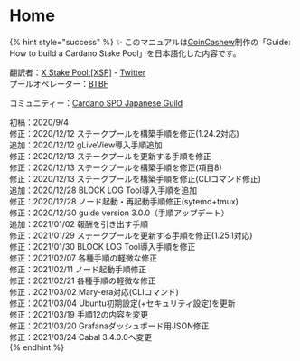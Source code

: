 # Home

{% hint style="success" %}
✨ このマニュアルは[CoinCashew](https://www.coincashew.com/coins/overview-ada/guide-how-to-build-a-haskell-stakepool-node)制作の「Guide: How to build a Cardano Stake Pool」を日本語化した内容です。

翻訳者：[X Stake Pool:[XSP]](https://xstakepool.com/)  - [Twitter](https://twitter.com/X_StakePool_XSP)  
プールオペレーター：[BTBF](https://twitter.com/btbfpark)  
  
コミュニティー：[Cardano SPO Japanese Guild](https://discord.gg/U3gU54c)  

初稿：2020/9/4  
修正：2020/12/12 ステークプールを構築手順を修正(1.24.2対応)  
追加：2020/12/12 gLiveView導入手順追加  
修正：2020/12/13 ステークプールを更新する手順を修正  
修正：2020/12/13 ステークプールを構築手順を修正(項目8)  
修正：2020/12/13 ステークプールを構築手順を修正(CLIコマンド修正)  
追加：2020/12/28 BLOCK LOG Tool導入手順を追加  
修正：2020/12/28 ノード起動・再起動手順修正(sytemd+tmux)   
修正：2020/12/30 guide version 3.0.0（手順アップデート）  
追加：2021/01/02 報酬を引き出す手順  
修正：2021/01/29 ステークプールを更新する手順を修正(1.25.1対応)  
修正：2021/01/30 BLOCK LOG Tool導入手順を修正  
修正：2021/02/07 各種手順の軽微な修正  
修正：2021/02/11 ノード起動手順修正  
修正：2021/02/21 各種手順の軽微な修正  
修正：2021/03/02 Mary-era対応(CLIコマンド)  
修正：2021/03/04 Ubuntu初期設定(+セキュリティ設定)を更新  
修正：2021/03/19 手順12の内容を変更  
修正：2021/03/20 Grafanaダッシュボード用JSON修正  
修正：2021/03/24 Cabal 3.4.0.0へ変更  
{% endhint %}

